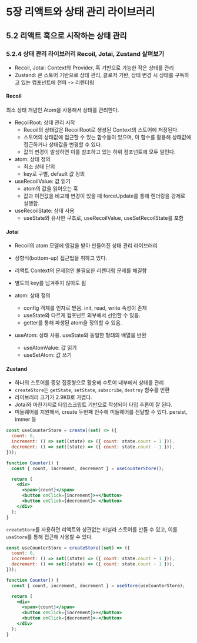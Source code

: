 # 5장 리액트와 상태 관리 라이브러리

## 5.2 리액트 훅으로 시작하는 상태 관리

### 5.2.4 상태 관리 라이브러리 Recoil, Jotai, Zustand 살펴보기

- Recoil, Jotai: Context와 Provider, 훅 기반으로 가능한 작은 상태를 관리
- Zustand: 큰 스토어 기반으로 상태 관리, 클로저 기반, 상태 변경 시 상태를 구독하고 있는 컴포넌트에 전파 -> 리렌더링

#### Recoil

최소 상태 개념인 Atom을 사용해서 상태를 관리한다.

- RecoilRoot: 상태 관리 시작
  - Recoil의 상태값은 RecoilRoot로 생성된 Context의 스토어에 저장된다.
  - 스토어의 상태값에 접근할 수 있는 함수들이 있으며, 이 함수를 활용해 상태값에 접근하거나 상태값을 변경할 수 있다.
  - 값의 변경이 발생하면 이를 참조하고 있는 하위 컴포넌트에 모두 알린다.
- atom: 상태 정의
  - 최소 상태 단위
  - key로 구별, default 값 정의
- useRecoilValue: 값 읽기
  - atom의 값을 읽어오는 훅
  - 값과 이전값을 비교해 변경이 있을 때 forceUpdate를 통해 렌더링을 강제로 실행함.
- useRecoilState: 상태 사용
  - useState와 유사한 구조로, useRecoilValue, useSetRecoilState를 포함

#### Jotai

- Recoil의 atom 모델에 영감을 받아 만들어진 상태 관리 라이브러리
- 상향식(bottom-up) 접근법을 취하고 있다.
- 리액트 Context의 문제점인 불필요한 리렌더링 문제를 해결함
- 별도의 key를 넘겨주지 않아도 됨

- atom: 상태 정의
  - config 객체를 인자로 받음. init, read, write 속성이 존재
  - useState와 다르게 컴포넌트 외부에서 선언할 수 있음.
  - getter를 통해 파생된 atom을 정의할 수 있음.
- useAtom: 상태 사용. useState와 동일한 형태의 배열을 반환
  - useAtomValue: 값 읽기
  - useSetAtom: 값 쓰기

#### Zustand

- 하나의 스토어를 중앙 집중형으로 활용해 수토어 내부에서 상태를 관리
- `createStore`는 `getState`, `setState`, `subscribe`, `destroy` 함수를 반환
- 라이브러리 크기가 2.9KB로 가볍다.
- Jotai와 마찬가지로 타입스크립트 기반으로 작성되어 타입 추론이 잘 된다.
- 미들웨어를 지원해서, create 두번째 인수에 미들웨어를 전달할 수 있다. persist, immer 등

```jsx
const useCounterStore = create((set) => ({
  count: 0,
  increment: () => set((state) => ({ count: state.count + 1 })),
  decrement: () => set((state) => ({ count: state.count - 1 })),
}));

function Counter() {
  const { count, increment, decrement } = useCounterStore();

  return (
    <div>
      <span>{count}</span>
      <button onClick={increment}>+</button>
      <button onClick={decrement}>-</button>
    </div>
  );
}
```

`createStore`를 사용하면 리액트와 상관없는 바닐라 스토어를 만들 수 있고, 이를 `useStore`를 통해 접근해 사용할 수 있다.

```jsx
const useCounterStore = createStore((set) => ({
  count: 0,
  increment: () => set((state) => ({ count: state.count + 1 })),
  decrement: () => set((state) => ({ count: state.count - 1 })),
}));

function Counter() {
  const { count, increment, decrement } = useStore(useCounterStore);

  return (
    <div>
      <span>{count}</span>
      <button onClick={increment}>+</button>
      <button onClick={decrement}>-</button>
    </div>
  );
}
```
